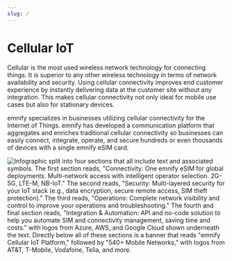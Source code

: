 ```yaml
---
slug: /
---
```


# Cellular IoT

Cellular is the most used wireless network technology for connecting things. 
It is superior to any other wireless technology in terms of network availability and security. 
Using cellular connectivity improves end customer experience by instantly delivering data at the customer site without any integration. 
This makes cellular connectivity not only ideal for mobile use cases but also for stationary devices.

emnify specializes in businesses utilizing cellular connectivity for the Internet of Things. 
emnify has developed a communication platform that aggregates and enriches traditional cellular connectivity so businesses can easily connect, integrate, operate, and secure hundreds or even thousands of devices with a single emnify eSIM card.

![Infographic split into four sections that all include text and associated symbols. The first section reads, "Connectivity: One emnify eSIM for global deployments. Multi-network access with intelligent operator selection. 2G-5G, LTE-M, NB-IoT." The second reads, "Security: Multi-layered security for your IoT stack (e.g., data encryption, secure remote access, SIM theft protection)." The third reads, "Operations: Complete network visibility and control to improve your operations and troubleshooting." The fourth and final section reads, "Integration & Automation: API and no-code solution to help you automate SIM and connectivity management, saving time and costs." with logos from Azure, AWS, and Google Cloud shown underneath the text. Directly below all of these sections is a banner that reads "emnify Cellular IoT Platform," followed by "540+ Mobile Networks," with logos from AT&T, T-Mobile, Vodafone, Telia, and more.](assets/infographic-emnify-cellular-iot-platform.png)

